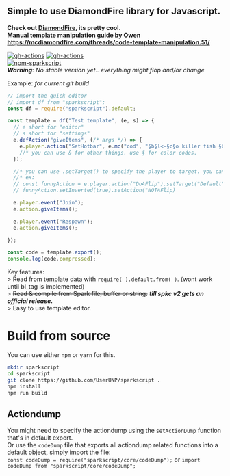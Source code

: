 ## Simple to use DiamondFire library for Javascript.  
__Check out [DiamondFire](https://mcdiamondfire.com), its pretty cool.__  
__Manual template manipulation guide by Owen https://mcdiamondfire.com/threads/code-template-manipulation.51/__  
  
[![gh-actions](https://github.com/UserUNP/sparkscript/actions/workflows/build.yml/badge.svg)](https://github.com/UserUNP/sparkscript/actions/workflows/sparkscript.yml)
[![gh-actions](https://github.com/UserUNP/sparkscript/actions/workflows/codeql.yml/badge.svg)](https://github.com/UserUNP/sparkscript/actions/workflows/codeql.yml)  
[![npm-sparkscript](https://nodei.co/npm/sparkscript.png)](https://npmjs.org/package/sparkscript)  
***Warning***: *No stable version yet.. everything might flop and/or change*  

Example: *for current git build*
```javascript
// import the quick editor
// import df from "sparkscript";
const df = require("sparkscript").default;

const template = df("Test template", (e, s) => {
  // e short for "editor"
  // s short for "settings"
  e.defAction("giveItems", (/* args */) => {
    e.player.action("SetHotbar", e.mc("cod", "§b§l<-§c§o killer fish §b§l->"), e.mc("bow", "§b§l<-§c§o le bow §b§l->"))
    //* you can use & for other things. use § for color codes.
  });

  //* you can use .setTarget() to specify the player to target. you can also chain it amongst other functions
  //* ex:
  // const funnyAction = e.player.action("DoAFlip").setTarget("Default")
  // funnyAction.setInverted(true).setAction("NOTAFlip)

  e.player.event("Join");
  e.action.giveItems();

  e.player.event("Respawn");
  e.action.giveItems();

});

const code = template.export();
console.log(code.compressed);
```
  
  
Key features:  
\> Read from template data with `require( ).default.from( )`. (wont work until bl_tag is implemented)  
\> ~~Read & compile from Spark file, buffer or string.~~ **_till spkc v2 gets an official release._**  
\> Easy to use template editor.  

# Build from source

You can use either `npm` or `yarn` for this.  

```sh
mkdir sparkscript
cd sparkscript
git clone https://github.com/UserUNP/sparkscript .
npm install
npm run build
```

## Actiondump
You might need to specify the actiondump using the `setActionDump` function that's in default export.  
Or use the `codeDump` file that exports all actiondump related functions into a default object, simply import the file:  
`const codeDump = require("sparkscript/core/codeDump");` or `import codeDump from "sparkscript/core/codeDump";`
